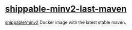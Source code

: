 # [shippable-minv2-last-maven](https://registry.hub.docker.com/u/caarlos0/shippable-minv2-last-maven/)

[shippable/minv2](https://registry.hub.docker.com/u/shippable/minv2/) Docker image with the latest stable maven.
